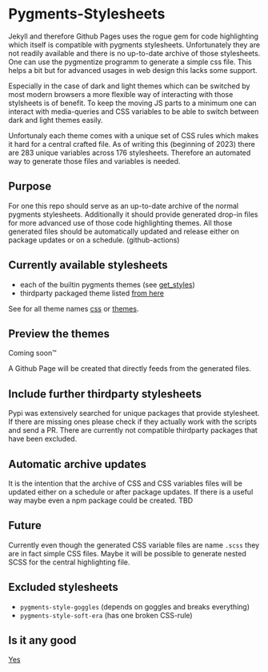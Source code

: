 # Pygments-Stylesheets

Jekyll and therefore Github Pages uses the rogue gem for code highlighting which itself is compatible with pygments stylesheets.
Unfortunately they are not readily available and there is no up-to-date archive of those stylesheets.
One can use the pygmentize programm to generate a simple css file.
This helps a bit but for advanced usages in web design this lacks some support.

Especially in the case of dark and light themes which can be switched by most modern browsers a more flexible way of interacting with those stylsheets is of benefit.
To keep the moving JS parts to a minimum one can interact with media-queries and CSS variables to be able to switch between dark and light themes easily.

Unfortunaly each theme comes with a unique set of CSS rules which makes it hard for a central crafted file.
As of writing this (beginning of 2023) there are 283 unique variables across 176 stylesheets.
Therefore an automated way to generate those files and variables is needed.

## Purpose

For one this repo should serve as an up-to-date archive of the normal pygments stylesheets.
Additionally it should provide generated drop-in files for more advanced use of those code highlighting themes.
All those generated files should be automatically updated and release either on package updates or on a schedule. (github-actions)

## Currently available stylesheets

- each of the builtin pygments themes (see [get_styles][get_styles])
- thirdparty packaged theme listed [from here][pipfile]

See for all theme names [css][css] or [themes][themes].

[get_styles]: src/get_styles.py
[pipfile]: Pipfile#L9
[css]: docs/css/themes
[themes]: docs/dist/themes/

## Preview the themes

Coming soon™

A Github Page will be created that directly feeds from the generated files.

## Include further thirdparty stylesheets

Pypi was extensively searched for unique packages that provide stylesheet.
If there are missing ones please check if they actually work with the scripts and send a PR.
There are currently not compatible thirdparty packages that have been excluded.

## Automatic archive updates

It is the intention that the archive of CSS and CSS variables files will be updated either on a schedule or after package updates.
If there is a useful way maybe even a npm package could be created.
TBD

## Future

Currently even though the generated CSS variable files are name `.scss` they are in fact simple CSS files.
Maybe it will be possible to generate nested SCSS for the central highlighting file.

## Excluded stylesheets

- `pygments-style-goggles` (depends on goggles and breaks everything)
- `pygments-style-soft-era` (has one broken CSS-rule)

## Is it any good

[Yes](https://news.ycombinator.com/item?id=3067434)
